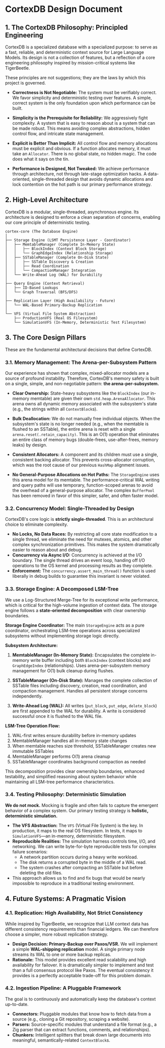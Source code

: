 # CortexDB Design Document

## 1. The CortexDB Philosophy: Principled Engineering

CortexDB is a specialized database with a specialized purpose: to serve as a fast, reliable, and deterministic context source for Large Language Models. Its design is not a collection of features, but a reflection of a core engineering philosophy inspired by mission-critical systems like TigerBeetle.

These principles are not suggestions; they are the laws by which this project is governed.

- **Correctness is Not Negotiable:** The system must be verifiably correct. We favor simplicity and deterministic testing over features. A simple, correct system is the only foundation upon which performance can be built.

- **Simplicity is the Prerequisite for Reliability:** We aggressively fight complexity. A system that is easy to reason about is a system that can be made robust. This means avoiding complex abstractions, hidden control flow, and intricate state management.

- **Explicit is Better Than Implicit:** All control flow and memory allocations must be explicit and obvious. If a function allocates memory, it must take an `Allocator`. There is no global state, no hidden magic. The code does what it says on the tin.

- **Performance is Designed, Not Tweaked:** We achieve performance through architecture, not through late-stage optimization hacks. A data-oriented, single-threaded design that avoids dynamic allocations and lock contention on the hot path is our primary performance strategy.

## 2. High-Level Architecture

CortexDB is a modular, single-threaded, asynchronous engine. Its architecture is designed to enforce a clean separation of concerns, enabling our core principle of deterministic testing.

```
cortex-core (The Database Engine)
│
├── Storage Engine (LSMT Persistence Layer - Coordinator)
│   ├── MemtableManager (Complete In-Memory State)
│   │   ├── BlockIndex (Context Block Storage)
│   │   └── GraphEdgeIndex (Relationship Storage)
│   ├── SSTableManager (Complete On-Disk State)
│   │   ├── SSTable Discovery & Creation
│   │   ├── Read Coordination
│   │   └── CompactionManager Integration
│   └── Write-Ahead Log (WAL) for Durability
│
├── Query Engine (Context Retrieval)
│   ├── ID-Based Lookups
│   └── Graph Traversal (BFS/DFS)
│
├── Replication Layer (High Availability - Future)
│   └── WAL-Based Primary-Backup Replication
│
└── VFS (Virtual File System Abstraction)
    ├── ProductionVFS (Real OS Filesystem)
    └── SimulationVFS (In-Memory, Deterministic Test Filesystem)
```

## 3. The Core Design Pillars

These are the fundamental architectural decisions that define CortexDB.

### 3.1. Memory Management: The Arena-per-Subsystem Pattern

Our experience has shown that complex, mixed-allocator models are a source of profound instability. Therefore, CortexDB's memory safety is built on a single, simple, and non-negotiable pattern: **the arena-per-subsystem.**

- **Clear Ownership:** State-heavy subsystems like the `BlockIndex` (our in-memory memtable) are given their own `std.heap.ArenaAllocator`. This arena owns all dynamic memory associated with the subsystem's state (e.g., the strings within all `ContextBlock`s).

- **Bulk Deallocation:** We do not manually free individual objects. When the subsystem's state is no longer needed (e.g., when the memtable is flushed to an SSTable), the entire arena is reset with a single `arena.reset(.retain_capacity)`. This is an O(1) operation that eliminates an entire class of memory bugs (double-frees, use-after-frees, memory leaks) by design.

- **Consistent Allocators:** A component and its children must use a single, consistent backing allocator. This prevents cross-allocator corruption, which was the root cause of our previous `HashMap` alignment issues.

- **No General-Purpose Allocations on Hot Paths:** The `StorageEngine` uses this arena model for its memtable. The performance-critical WAL writing and query paths will use temporary, function-scoped arenas to avoid the overhead of a general-purpose allocator. The complex `BufferPool` has been removed in favor of this simpler, safer, and often faster model.

### 3.2. Concurrency Model: Single-Threaded by Design

CortexDB's core logic is **strictly single-threaded**. This is an architectural choice to eliminate complexity.

- **No Locks, No Data Races:** By restricting all core state modification to a single thread, we eliminate the need for mutexes, atomics, and other complex synchronization primitives. This makes the system dramatically easier to reason about and debug.
- **Concurrency via Async I/O:** Concurrency is achieved at the I/O boundary. The single thread drives an event loop, handing off I/O operations to the OS kernel and processing results as they complete.
- **Enforcement:** The `concurrency.assert_main_thread()` function is used liberally in debug builds to guarantee this invariant is never violated.

### 3.3. Storage Engine: A Decomposed LSM-Tree

We use a Log-Structured Merge-Tree for its exceptional write performance, which is critical for the high-volume ingestion of context data. The storage engine follows a **state-oriented decomposition** with clear ownership boundaries.

**Storage Engine Coordinator:**
The main `StorageEngine` acts as a pure coordinator, orchestrating LSM-tree operations across specialized subsystems without implementing storage logic directly.

**Subsystem Architecture:**

1.  **MemtableManager (In-Memory State):** Encapsulates the complete in-memory write buffer including both `BlockIndex` (context blocks) and `GraphEdgeIndex` (relationships). Uses arena-per-subsystem memory management for O(1) bulk cleanup during flushes.

2.  **SSTableManager (On-Disk State):** Manages the complete collection of SSTable files including discovery, creation, read coordination, and compaction management. Handles all persistent storage concerns independently.

3.  **Write-Ahead Log (WAL):** All writes (`put_block`, `put_edge`, `delete_block`) are first appended to the WAL for durability. A write is considered successful once it is flushed to the WAL file.

**LSM-Tree Operation Flow:**

1. WAL-first writes ensure durability before in-memory updates
2. MemtableManager handles all in-memory state changes
3. When memtable reaches size threshold, SSTableManager creates new immutable SSTables
4. MemtableManager performs O(1) arena cleanup
5. SSTableManager coordinates background compaction as needed

This decomposition provides clear ownership boundaries, enhanced testability, and simplified reasoning about system behavior while maintaining all LSM-tree performance characteristics.

### 3.4. Testing Philosophy: Deterministic Simulation

**We do not mock.** Mocking is fragile and often fails to capture the emergent behavior of a complex system. Our primary testing strategy is **holistic, deterministic simulation.**

- **The VFS Abstraction:** The `VFS` (Virtual File System) is the key. In production, it maps to the real OS filesystem. In tests, it maps to `SimulationVFS`—an in-memory, deterministic filesystem.
- **Reproducible Realities:** The simulation harness controls time, I/O, and networking. We can write byte-for-byte reproducible tests for complex failure scenarios:
  - A network partition occurs during a heavy write workload.
  - The disk returns a corrupted byte in the middle of a WAL read.
  - The system crashes after compacting an SSTable but before deleting the old files.
- This approach allows us to find and fix bugs that would be nearly impossible to reproduce in a traditional testing environment.

## 4. Future Systems: A Pragmatic Vision

### 4.1. Replication: High Availability, Not Strict Consistency

While inspired by TigerBeetle, we recognize that LLM context data has different consistency requirements than financial ledgers. We can therefore choose a simpler, more robust replication strategy.

- **Design Decision: Primary-Backup over Paxos/VSR.** We will implement a simple **WAL-shipping replication** model. A single primary node streams its WAL to one or more backup replicas.
- **Rationale:** This model provides excellent read scalability and high availability for failover. It is dramatically simpler to implement and test than a full consensus protocol like Paxos. The eventual consistency it provides is a perfectly acceptable trade-off for this problem domain.

### 4.2. Ingestion Pipeline: A Pluggable Framework

The goal is to continuously and automatically keep the database's context up-to-date.

- **Connectors:** Pluggable modules that know how to fetch data from a source (e.g., cloning a Git repository, scraping a website).
- **Parsers:** Source-specific modules that understand a file format (e.g., a Zig parser that can extract functions, comments, and relationships).
- **Chunkers:** Intelligent splitters that break down large documents into meaningful, semantically-related `ContextBlock`s.
